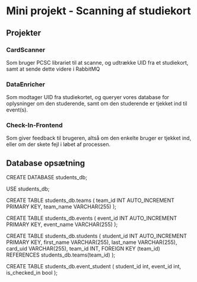# Mini projekt - Scanning af studiekort

## Projekter

### CardScanner
Som bruger PCSC librariet til at scanne, og udtrække UID fra et studiekort, samt at sende dette videre i RabbitMQ

### DataEnricher
Som modtager UID fra studiekortet, og queryer vores database for oplysninger om den studerende, samt om den studerende er tjekket ind til event(s).

### Check-In-Frontend
Som giver feedback til brugeren, altså om den enkelte bruger er tjekket ind, eller om der skete fejl i løbet af processen.

## Database opsætning
CREATE DATABASE students_db;

USE students_db;

CREATE TABLE students_db.teams (
team_id INT AUTO_INCREMENT PRIMARY KEY,
team_name VARCHAR(255)
);

CREATE TABLE students_db.events (
event_id INT AUTO_INCREMENT PRIMARY KEY,
event_name VARCHAR(255)
);

CREATE TABLE students_db.students (
student_id INT AUTO_INCREMENT PRIMARY KEY,
first_name VARCHAR(255),
last_name VARCHAR(255),
card_uid VARCHAR(255),
team_id INT,
FOREIGN KEY (team_id) REFERENCES students_db.teams(team_id)
);

CREATE TABLE students_db.event_student (
student_id int,
event_id int,
is_checked_in bool
);

